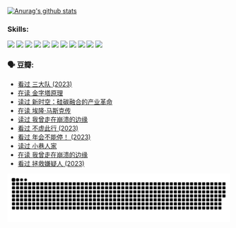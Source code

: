 
[![Anurag's github stats](https://github-readme-stats.vercel.app/api?username=w940853815)](https://github.com/anuraghazra/github-readme-stats)

### Skills:

<code><img height="32" src="https://cdn.jsdelivr.net/npm/simple-icons@v5/icons/python.svg"></code>
<code><img height="32" src="https://cdn.jsdelivr.net/npm/simple-icons@v5/icons/javascript.svg"></code>
<code><img height="32" src="https://cdn.jsdelivr.net/npm/simple-icons@v5/icons/django.svg"></code>
<code><img height="32" src="https://cdn.jsdelivr.net/npm/simple-icons@v5/icons/flask.svg"></code>
<code><img height="32" src="https://cdn.jsdelivr.net/npm/simple-icons@v5/icons/vuetify.svg"></code>
<code><img height="32" src="https://cdn.jsdelivr.net/npm/simple-icons@v5/icons/git.svg"></code>
<code><img height="32" src="https://cdn.jsdelivr.net/npm/simple-icons@v5/icons/docker.svg"></code>
<code><img height="32" src="https://cdn.jsdelivr.net/npm/simple-icons@v5/icons/postgresql.svg"></code>
<code><img height="32" src="https://cdn.jsdelivr.net/npm/simple-icons@v5/icons/elasticsearch.svg"></code>
<code><img height="32" src="https://cdn.jsdelivr.net/npm/simple-icons@v5/icons/macos.svg"></code>
<code><img height="32" src="https://cdn.jsdelivr.net/npm/simple-icons@v5/icons/linux.svg"></code>

### 🗣 豆瓣:

<!-- DOUBAN-ACTIVITIES:START -->
- [看过 三大队‎ (2023)](https://www.douban.com/people/136069238/status/4510323325/?_i=07905588)
- [在读 金字塔原理](https://www.douban.com/people/136069238/status/4507497587/?_i=07905588)
- [读过 新时空：硅碳融合的产业革命](https://www.douban.com/people/136069238/status/4506659177/?_i=07905588)
- [在读 埃隆·马斯克传](https://www.douban.com/people/136069238/status/4500417190/?_i=07905588)
- [读过 我曾走在崩溃的边缘](https://www.douban.com/people/136069238/status/4500416754/?_i=07905589)
- [看过 不虚此行‎ (2023)](https://www.douban.com/people/136069238/status/4499973052/?_i=07905589)
- [看过 年会不能停！‎ (2023)](https://www.douban.com/people/136069238/status/4498582002/?_i=07905589)
- [读过 小巷人家](https://www.douban.com/people/136069238/status/4489290935/?_i=07905589)
- [在读 我曾走在崩溃的边缘](https://www.douban.com/people/136069238/status/4489290559/?_i=07905589)
- [看过 拯救嫌疑人‎ (2023)](https://www.douban.com/people/136069238/status/4477421513/?_i=07905589)
<!-- DOUBAN-ACTIVITIES:END -->


![Snake animation](https://raw.githubusercontent.com/w940853815/w940853815/output/github-contribution-grid-snake.svg)

<!--
**w940853815/w940853815** is a ✨ _special_ ✨ repository because its `README.md` (this file) appears on your GitHub profile.

Here are some ideas to get you started:

- 🔭 I’m currently working on ...
- 🌱 I’m currently learning ...
- 👯 I’m looking to collaborate on ...
- 🤔 I’m looking for help with ...
- 💬 Ask me about ...
- 📫 How to reach me: ...
- 😄 Pronouns: ...
- ⚡ Fun fact: ...
-->
